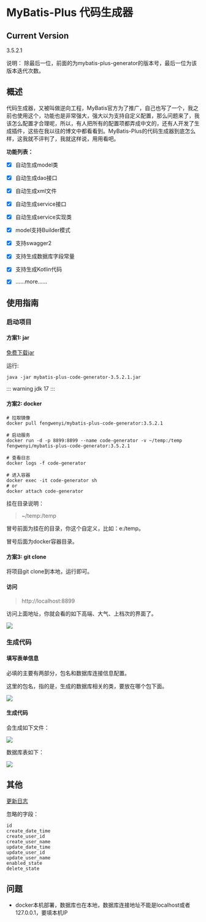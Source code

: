 # MyBatis-Plus 代码生成器

## Current Version

3.5.2.1

说明： 除最后一位，前面的为mybatis-plus-generator的版本号，最后一位为该版本迭代次数。

## 概述

代码生成器，又被叫做逆向工程，MyBatis官方为了推广，自己也写了一个，我之前也使用这个，功能也是非常强大，强大以为支持自定义配置，那么问题来了，我该怎么配置才合理呢，所以，有人把所有的配置项都弄成中文的，还有人开发了生成插件，这些在我以往的博文中都看看到。MyBatis-Plus的代码生成器到底怎么样，这我就不评判了，我就这样说，用用看吧。

**功能列表：**

* [x] 自动生成model类

* [x] 自动生成dao接口

* [x] 自动生成xml文件

* [x] 自动生成service接口
 
* [x] 自动生成service实现类

* [x] model支持Builder模式

* [x] 支持swagger2

* [x] 支持生成数据库字段常量

* [x] 支持生成Kotlin代码

* [x] ……more……

## 使用指南

### 启动项目

#### 方案1: jar

[免费下载jar](https://download.csdn.net/download/qq_28336351/84042963)

运行:

```shell
java -jar mybatis-plus-code-generator-3.5.2.1.jar
```

::: warning
jdk 17
:::

#### 方案2: docker

```shell
# 拉取镜像
docker pull fengwenyi/mybatis-plus-code-generator:3.5.2.1

# 启动服务
docker run -d -p 8899:8899 --name code-generator -v ~/temp:/temp fengwenyi/mybatis-plus-code-generator:3.5.2.1

# 查看日志
docker logs -f code-generator

# 进入容器
docker exec -it code-generator sh
# or
docker attach code-generator
```

挂在目录说明：

> ~/temp:/temp

冒号前面为挂在的目录，你这个自定义，比如：e:/temp。

冒号后面为docker容器目录。

#### 方案3: git clone

将项目git clone到本地，运行即可。


#### 访问

> http://localhost:8899

访问上面地址，你就会看的如下高端、大气、上档次的界面了。

![](./images/home-20210726.png)

### 生成代码

#### 填写表单信息

必填的主要有两部分，包名和数据库连接信息配置。

这里的包名，指的是，生成的数据库相关的类，要放在哪个包下面。

![](./images/example-2021072701.jpg)

#### 生成代码

会生成如下文件：

![](./images/example-2021072702.jpg)

数据库表如下：

![](./images/example-2021072703.jpg)



## 其他

[更新日志](LOG.md)


忽略的字段：

```
id
create_date_time
create_user_id
create_user_name
update_date_time
update_user_id
update_user_name
enabled_state
delete_state
```

## 问题

- docker本机部署，数据库也在本地，数据库连接地址不能是localhost或者127.0.0.1，要填本机IP